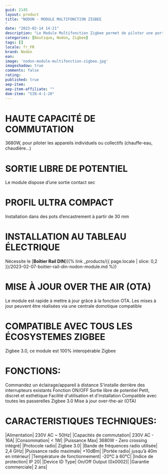 ```yaml
---
guid: 2145
layout: product 
title: "NODON - MODULE MULTIFONCTION ZIGBEE
"
date: "2023-02-14 14:21"
description: "Le Module Multifonction Zigbee permet de piloter une porte de garage, un portail, un radiateur, une prise, une chaudière…"
categories: [Boutique, Nodon, Zigbee]
tags: []
locale: fr_FR
brand: Nodon
ean: 
image: 'nodon-module-multifonction-zigbee.jpg'
imageshadow: true
comments: false
rating:  
published: true
aep-item: 
aep-item-affiliate: ""
dom-item: "SIN-4-1-20"
--- 
```


# HAUTE CAPACITÉ DE COMMUTATION
3680W, pour piloter les appareils individuels ou collectifs (chauffe-eau, chaudière...)

# SORTIE LIBRE DE POTENTIEL
Le module dispose d’une sortie contact sec

# PROFIL ULTRA COMPACT
Installation dans des pots d’encastrement à partir de 30 mm

# INSTALLATION AU TABLEAU ÉLECTRIQUE
Nécessite le [**Boîtier Rail DIN**]({% link _products/{{ page.locale | slice: 0,2 }}/2023-02-07-boitier-rail-din-nodon-module.md %})

# MISE À JOUR OVER THE AIR (OTA)
Le module est rapide à mettre à jour grâce à la fonction OTA. Les mises à jour peuvent être réalisées via une centrale domotique compatible

# COMPATIBLE AVEC TOUS LES ÉCOSYSTEMES ZIGBEE
Zigbee 3.0, ce module est 100% interopérable Zigbee

# FONCTIONS:

Commandez un éclairage/appareil à distance
S'installe derrière des interrupteurs existants
Fonction ON/OFF
Sortie libre de potentiel
Petit, discret et esthétique
Facilité d'utilisation et d'installation
Compatible avec toutes les passerelles Zigbee 3.0
Mise à jour over-the-air (OTA)

# CARACTERISTIQUES TECHNIQUES:

|Alimentation| 230V AC ~ 50Hz|
|Capacités de commutation| 230V AC - 16A|
|Consommation| < 1W|
|Puissance Max| 3680W - Zero crossing intégré|
|Protocole radio| Zigbee 3.0|
|Bande de fréquences radio utilisée| 2,4 GHz|
|Puissance radio maximale| +10dBm|
|Portée radio| jusqu’à 40m en intérieur|
|Température de fonctionnement| -20°C à 60°C|
|Indice de protection| IP 20|
|Device ID Type| On/Off Output (0x0002)|
|Garantie commerciale| 2 ans|
